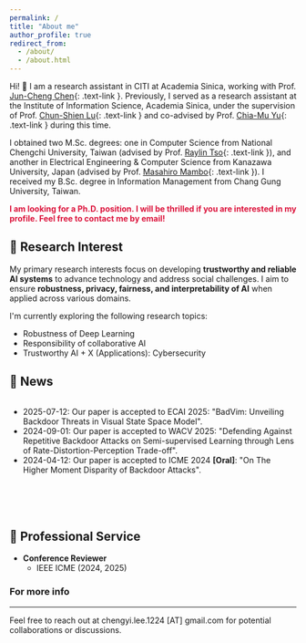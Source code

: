 ```yaml
---
permalink: /
title: "About me"
author_profile: true
redirect_from: 
  - /about/
  - /about.html
---
```



Hi! 👋 I am a research assistant in CITI at Academia Sinica, working with Prof. [Jun-Cheng Chen](https://scholar.google.com/citations?user=3x9KITUAAAAJ&hl=en){: .text-link }. Previously, I served as a research assistant at the Institute of Information Science, Academia Sinica, under the supervision of Prof. [Chun-Shien Lu](https://scholar.google.com/citations?user=3iOHvUAAAAAJ&hl){: .text-link } and co-advised by Prof. [Chia-Mu Yu](https://scholar.google.com/citations?user=dW4W4isAAAAJ&hl){: .text-link } during this time. 

I obtained two M.Sc. degrees: one in Computer Science from National Chengchi University, Taiwan (advised by Prof. [Raylin Tso](https://scholar.google.com/citations?user=go8aLaQAAAAJ&hl){: .text-link }), and another in Electrical Engineering & Computer Science from Kanazawa University, Japan (advised by Prof. [Masahiro Mambo](https://iseclab.ec.t.kanazawa-u.ac.jp/en/mambo/index.html){: .text-link }). I received my B.Sc. degree in Information Management from Chang Gung University, Taiwan.

<span style="color: #DC143C; font-weight: bold;">I am looking for a Ph.D. position. I will be thrilled if you are interested in my profile. Feel free to contact me by email!</span>


## 🔬 Research Interest

My primary research interests focus on developing **trustworthy and reliable AI systems** to advance technology and address social challenges. I aim to ensure **robustness, privacy, fairness, and interpretability of AI** when applied across various domains.


<!-- ![My Research Interest in Trustworthy AI](/images/future_research_overview.jpg) -->
<!-- > *My Research Interest in Trustworthy AI* -->

I'm currently exploring the following research topics:
* Robustness of Deep Learning
* Responsibility of collaborative AI
* Trustworthy AI + X (Applications): Cybersecurity

<!-- My research interests include <strong>trustworthy AI</strong> and <strong>adversarial machine learning</strong>, with my Ph.D. thesis specifically focusing on poisoning attacks and defenses against deep neural networks. I'm currently working on enhancing the robustness of foundation models and their integration into traditional machine learning systems. -->

<!-- ![My Research Journey in Adversarial Machine Learning](/images/past_work.png) -->
<!-- > *My Research Journey in Adversarial Machine Learning* -->

<!-- My research vision is centered on developing trustworthy and reliable AI systems, aiming to support the advancement of technology and solve social challenges. I am keen to broaden my research scope to encompass the concept of <strong>responsibility</strong> in machine learning, focusing on areas such as <strong>robustness, fairness, and interpritability</strong>. Recently, I'm exploring the following research topics: -->

## 📢 News

<div style="height: 200px; overflow-y: scroll;">
  <ul>
    <li>2025-07-12: Our paper is accepted to ECAI 2025: "BadVim: Unveiling Backdoor Threats in Visual State Space Model".</li>
    <li>2024-09-01: Our paper is accepted to WACV 2025: "Defending Against Repetitive Backdoor Attacks on Semi-supervised Learning through Lens of Rate-Distortion-Perception Trade-off".</li>
    <li>2024-04-12: Our paper is accepted to ICME 2024 <strong>[Oral]</strong>: "On The Higher Moment Disparity of Backdoor Attacks".</li>
  </ul>
</div>

## 📝 Professional Service 
- **Conference Reviewer**
  - IEEE ICME (2024, 2025)
  
### For more info
------
Feel free to reach out at chengyi.lee.1224 [AT] gmail.com for potential collaborations or discussions.
